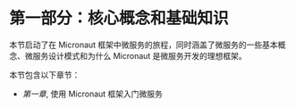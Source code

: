 # 第一部分：核心概念和基础知识

本节启动了在 Micronaut 框架中微服务的旅程，同时涵盖了微服务的一些基本概念、微服务设计模式和为什么 Micronaut 是微服务开发的理想框架。

本节包含以下章节：

+   *第一章*, 使用 Micronaut 框架入门微服务
